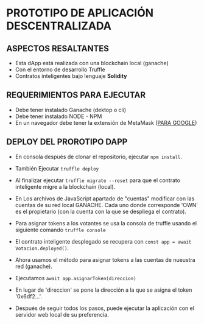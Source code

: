 # PROTOTIPO DE APLICACIÓN DESCENTRALIZADA 
## ASPECTOS RESALTANTES
* Esta dApp está realizada con una blockchain local (ganache)
* Con el entorno de desarrollo Truffle
* Contratos inteligentes bajo lenguaje **Solidity**
## REQUERIMIENTOS PARA EJECUTAR
* Debe tener instalado Ganache (dektop o cli)
* Debe tener instalado NODE - NPM
* En un navegador debe tener la extensión de MetaMask (<a href="https://chrome.google.com/webstore/detail/metamask/nkbihfbeogaeaoehlefnkodbefgpgknn?hl=es" target="_blank">PARA GOOGLE</a>)
## DEPLOY DEL PROROTIPO DAPP
* En consola después de clonar el repositorio, ejecutar `npm install`.
* También Ejecutar `truffle deploy`
* Al finalizar ejecutar `truffle migrate --reset` para que el contrato inteligente migre a la blockchain (local). 
* En Los archivos de JavaScript apartado de "cuentas" modificar con las cuentas de su red local GANACHE. Cada uno donde corresponde 'OWN' es el propietario (con la cuenta con la que se despliega el contrato).

* Para asignar tokens a los votantes se usa la consola de truffle usando el siguiente comando `truffle console`
* El contrato inteligente desplegado se recupera con `const app = await Votacion.deployed()`.
* Ahora usamos el método para asignar tokens a las cuentas de nueustra red (ganache).
* Ejecutamos `await app.asignarToken(direccion)`
* En lugar de 'direccion' se pone la dirección a la que se asigna el token '0x6df2...'.
* Después de seguir todos los pasos, puede ejecutar la aplicación con el servidor web local de su preferencia. 
